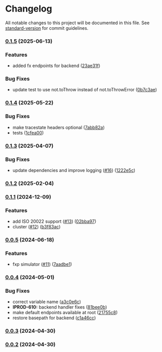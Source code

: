 # Changelog

All notable changes to this project will be documented in this file. See [standard-version](https://github.com/conventional-changelog/standard-version) for commit guidelines.

### [0.1.5](https://github.com/mojaloop/callback-handler-simulator-svc/compare/v0.1.4...v0.1.5) (2025-06-13)


### Features

* added fx endpoints for backend ([23ae31f](https://github.com/mojaloop/callback-handler-simulator-svc/commit/23ae31f6d3a24c4e09c642fb4e1e3778a0dc9896))


### Bug Fixes

* update test to use not.toThrow instead of not.toThrowError ([0b7c3ae](https://github.com/mojaloop/callback-handler-simulator-svc/commit/0b7c3aed2aef7a604c4ddf9e73e9348c6de0649c))

### [0.1.4](https://github.com/mojaloop/callback-handler-simulator-svc/compare/v0.1.3...v0.1.4) (2025-05-22)


### Bug Fixes

* make tracestate headers optional ([7abb82a](https://github.com/mojaloop/callback-handler-simulator-svc/commit/7abb82a9456545e4189097864cbe91f396c69c1e))
* tests ([1cfea00](https://github.com/mojaloop/callback-handler-simulator-svc/commit/1cfea00d7982e84ce7a965123bb38528aaaf8632))

### [0.1.3](https://github.com/mojaloop/callback-handler-simulator-svc/compare/v0.1.2...v0.1.3) (2025-04-07)


### Bug Fixes

* update dependencies and improve logging ([#16](https://github.com/mojaloop/callback-handler-simulator-svc/issues/16)) ([1222e5c](https://github.com/mojaloop/callback-handler-simulator-svc/commit/1222e5c1a8b5b4f5ac86e27689d02f2acd8f840d))

### [0.1.2](https://github.com/mojaloop/callback-handler-simulator-svc/compare/v0.1.1...v0.1.2) (2025-02-04)

### [0.1.1](https://github.com/mojaloop/callback-handler-simulator-svc/compare/v0.0.5...v0.1.1) (2024-12-09)


### Features

* add ISO 20022 support ([#13](https://github.com/mojaloop/callback-handler-simulator-svc/issues/13)) ([02bba97](https://github.com/mojaloop/callback-handler-simulator-svc/commit/02bba97e9a5b3eb666a1af72c552b32d69a665d5))
* cluster ([#12](https://github.com/mojaloop/callback-handler-simulator-svc/issues/12)) ([b3f83ac](https://github.com/mojaloop/callback-handler-simulator-svc/commit/b3f83ac5af42313693108ba5790385cb567c6d82))

### [0.0.5](https://github.com/mojaloop/callback-handler-simulator-svc/compare/v0.0.4...v0.0.5) (2024-06-18)


### Features

* fxp simulator ([#11](https://github.com/mojaloop/callback-handler-simulator-svc/issues/11)) ([7aadbe1](https://github.com/mojaloop/callback-handler-simulator-svc/commit/7aadbe149788e5b91d507819c606ac2024a9a1ae))

### [0.0.4](https://github.com/mojaloop/callback-handler-simulator-svc/compare/v0.0.3...v0.0.4) (2024-05-01)


### Bug Fixes

* correct variable name ([a3c0e6c](https://github.com/mojaloop/callback-handler-simulator-svc/commit/a3c0e6c18fa775d556225a1afa526a00ed763a5a))
* **IPROD-610:** backend handler fixes ([81bee0b](https://github.com/mojaloop/callback-handler-simulator-svc/commit/81bee0b69707f203d1333bf0dea0d7fea3463a1e))
* make default endpoints available at root ([21755c8](https://github.com/mojaloop/callback-handler-simulator-svc/commit/21755c813d3dd862ce424837094c53e141346654))
* restore basepath for backend ([c1a46cc](https://github.com/mojaloop/callback-handler-simulator-svc/commit/c1a46cc8417e44a33e1d8e83af749cf30533846a))

### [0.0.3](https://github.com/mojaloop/callback-handler-simulator-svc/compare/v0.0.3-snapshot.0...v0.0.3) (2024-04-30)

### [0.0.2](https://github.com/mojaloop/callback-handler-simulator-svc/compare/v0.0.2-snapshot.1...v0.0.2) (2024-04-30)
